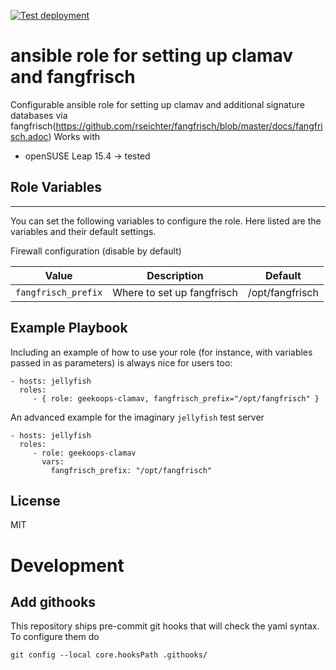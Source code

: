 [![Test deployment](https://github.com/GeekOops/geekoops-clamav/actions/workflows/CI.yml/badge.svg)](https://github.com/GeekOops/geekoops-clamav/actions/workflows/CI.yml)

# ansible role for setting up clamav and fangfrisch

Configurable ansible role for setting up clamav and additional signature databases via fangfrisch(https://github.com/rseichter/fangfrisch/blob/master/docs/fangfrisch.adoc)
Works with

- openSUSE Leap 15.4 -> tested

## Role Variables
--------------

You can set the following variables to configure the role. Here listed are the variables and their default settings.

Firewall configuration (disable by default)


| Value | Description | Default |
|-------|-------------|---------|
|`fangfrisch_prefix` | Where to set up fangfrisch | /opt/fangfrisch |


## Example Playbook

Including an example of how to use your role (for instance, with variables passed in as parameters) is always nice for users too:

    - hosts: jellyfish
      roles:
         - { role: geekoops-clamav, fangfrisch_prefix="/opt/fangfrisch" }

An advanced example for the imaginary `jellyfish` test server

    - hosts: jellyfish
      roles:
         - role: geekoops-clamav
           vars:
             fangfrisch_prefix: "/opt/fangfrisch"

## License

MIT

# Development

## Add githooks

This repository ships pre-commit git hooks that will check the yaml syntax. To configure them do

    git config --local core.hooksPath .githooks/

